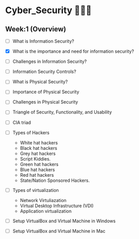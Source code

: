 # Cyber_Security 👨🏻‍💻
## Week:1 (Overview)
- [ ] What is Information Security?
- [x] What is the importance and need for information security?
- [ ] Challenges in Information Security?
- [ ] Information Security Controls?

- [ ] What is Physical Security?
- [ ] Importance of Physical Security
- [ ] Challenges in Physical Security

- [ ] Triangle of Security, Functionality, and Usability
- [ ] CIA triad
- [ ] Types of Hackers
  - White hat hackers
  - Black hat hackers
  - Grey hat hackers
  - Script Kiddies.
  - Green hat hackers
  - Blue hat hackers
  - Red hat hackers
  - State/Nation Sponsored Hackers.


- [ ] Types of virtualization
  - Network Virtuliazation
  - Virtual Desktop Infrastructure (VDI)
  - Application virtualization
- [ ] Setup VirtualBox and Virtual Machine in Windows
- [ ] Setup VirtualBox and Virtual Machine in Mac
